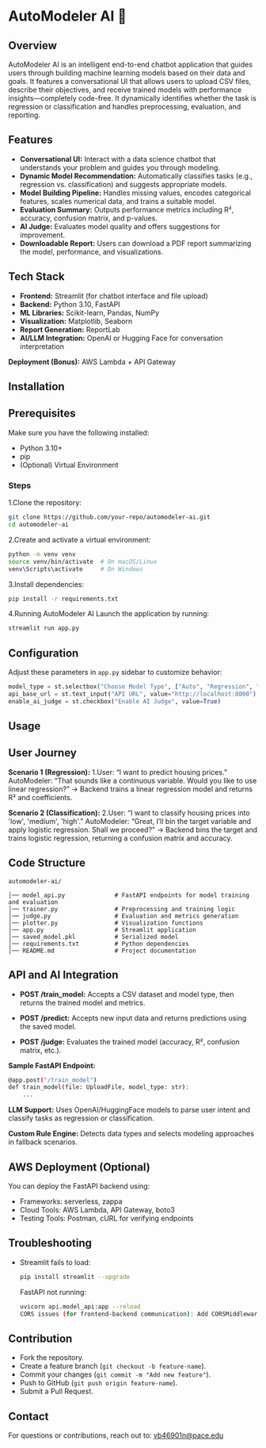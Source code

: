 # AutoModeler AI 🤖

## Overview
AutoModeler AI is an intelligent end-to-end chatbot application that guides users through building machine learning models based on their data and goals. It features a conversational UI that allows users to upload CSV files, describe their objectives, and receive trained models with performance insights—completely code-free. It dynamically identifies whether the task is regression or classification and handles preprocessing, evaluation, and reporting.

## Features
- **Conversational UI:** Interact with a data science chatbot that understands your problem and guides you through modeling.
- **Dynamic Model Recommendation:** Automatically classifies tasks (e.g., regression vs. classification) and suggests appropriate models.
- **Model Building Pipeline:** Handles missing values, encodes categorical features, scales numerical data, and trains a suitable model.
- **Evaluation Summary:** Outputs performance metrics including R², accuracy, confusion matrix, and p-values.
- **AI Judge:** Evaluates model quality and offers suggestions for improvement.
- **Downloadable Report:** Users can download a PDF report summarizing the model, performance, and visualizations.

## Tech Stack
- **Frontend:** Streamlit (for chatbot interface and file upload)
- **Backend:** Python 3.10, FastAPI
- **ML Libraries:** Scikit-learn, Pandas, NumPy
- **Visualization:** Matplotlib, Seaborn
- **Report Generation:** ReportLab
- **AI/LLM Integration:** OpenAI or Hugging Face for conversation interpretation

**Deployment (Bonus):** AWS Lambda + API Gateway

## Installation
## Prerequisites
Make sure you have the following installed:
- Python 3.10+
- pip
- (Optional) Virtual Environment

### Steps
1.Clone the repository:
  ```sh
  git clone https://github.com/your-repo/automodeler-ai.git
  cd automodeler-ai
  ```
2.Create and activate a virtual environment:
  ```sh
  python -m venv venv
  source venv/bin/activate  # On macOS/Linux
  venv\Scripts\activate     # On Windows
  ```
3.Install dependencies:
  ```sh
  pip install -r requirements.txt
  ```
4.Running AutoModeler AI
  Launch the application by running:
  ```sh
  streamlit run app.py
  ```

## Configuration
Adjust these parameters in `app.py` sidebar to customize behavior:
```python
model_type = st.selectbox("Choose Model Type", ["Auto", "Regression", "Classification"])
api_base_url = st.text_input("API URL", value="http://localhost:8000")
enable_ai_judge = st.checkbox("Enable AI Judge", value=True)
```

## Usage
## User Journey
**Scenario 1 (Regression):**
1.User: “I want to predict housing prices.”
AutoModeler: “That sounds like a continuous variable. Would you like to use linear regression?”
→ Backend trains a linear regression model and returns R² and coefficients.

**Scenario 2 (Classification):**
2.User: “I want to classify housing prices into 'low', 'medium', 'high'.”
AutoModeler: “Great, I’ll bin the target variable and apply logistic regression. Shall we proceed?”
→ Backend bins the target and trains logistic regression, returning a confusion matrix and accuracy.

## Code Structure
```
automodeler-ai/

│── model_api.py              # FastAPI endpoints for model training and evaluation
│── trainer.py                # Preprocessing and training logic
│── judge.py                  # Evaluation and metrics generation
│── plotter.py                # Visualization functions
│── app.py                    # Streamlit application
│── saved_model.pkl           # Serialized model
│── requirements.txt          # Python dependencies
│── README.md                 # Project documentation
```

## API and AI Integration
- **POST /train_model:** Accepts a CSV dataset and model type, then returns the trained model and metrics.

- **POST /predict:** Accepts new input data and returns predictions using the saved model.

- **POST /judge:** Evaluates the trained model (accuracy, R², confusion matrix, etc.).

**Sample FastAPI Endpoint:**
```sh
@app.post("/train_model")
def train_model(file: UploadFile, model_type: str):
    ...
```
**LLM Support:** Uses OpenAI/HuggingFace models to parse user intent and classify tasks as regression or classification.

**Custom Rule Engine:** Detects data types and selects modeling approaches in fallback scenarios.

## AWS Deployment (Optional)
You can deploy the FastAPI backend using:
- Frameworks: serverless, zappa
- Cloud Tools: AWS Lambda, API Gateway, boto3
- Testing Tools: Postman, cURL for verifying endpoints

## Troubleshooting
- Streamlit fails to load:
  ```sh
  pip install streamlit --upgrade
  ```
  FastAPI not running:
  ```sh
  uvicorn api.model_api:app --reload
  CORS issues (for frontend-backend communication): Add CORSMiddleware in model_api.py.
  ```

## Contribution
- Fork the repository.
- Create a feature branch (`git checkout -b feature-name`).
- Commit your changes (`git commit -m "Add new feature"`).
- Push to GitHub (`git push origin feature-name`).
- Submit a Pull Request.

## Contact
For questions or contributions, reach out to: vb46901n@pace.edu
